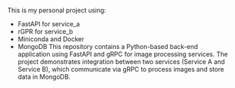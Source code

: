 This is my personal project using:
  + FastAPI for service_a
  + rGPR for service_b
  + Miniconda and Docker
  + MongoDB
This repository contains a Python-based back-end application using FastAPI and gRPC for image processing services. The project demonstrates integration between two services (Service A and Service B), which communicate via gRPC to process images and store data in MongoDB.


